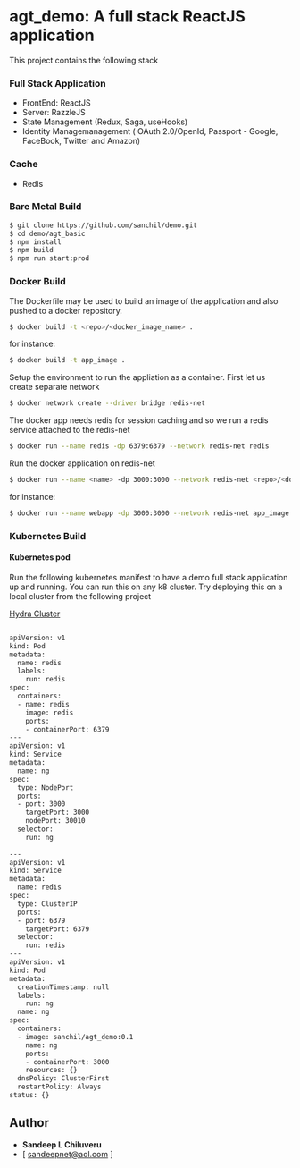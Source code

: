# agt_demo: A full stack ReactJS application

This project contains the following stack

### Full Stack Application
- FrontEnd: ReactJS
- Server: RazzleJS
- State Management (Redux, Saga, useHooks)
- Identity Managemanagement ( OAuth 2.0/OpenId, Passport - Google, FaceBook, Twitter and Amazon)

### Cache
- Redis

### Bare Metal Build
```sh
$ git clone https://github.com/sanchil/demo.git
$ cd demo/agt_basic
$ npm install
$ npm build
$ npm run start:prod
```
### Docker Build

The Dockerfile may be used to build an image of the application and also pushed to a docker repository.

```sh
$ docker build -t <repo>/<docker_image_name> .
```

for instance:

```sh
$ docker build -t app_image .
```
Setup the environment to run the appliation as a container. First let us create separate network


```sh
$ docker network create --driver bridge redis-net
```
The docker app needs redis for session caching and so we run a redis service attached to the redis-net

```sh
$ docker run --name redis -dp 6379:6379 --network redis-net redis
```

Run the docker application on redis-net

```sh
$ docker run --name <name> -dp 3000:3000 --network redis-net <repo>/<docker_image_name>
```
for instance:

```sh
$ docker run --name webapp -dp 3000:3000 --network redis-net app_image
```


### Kubernetes Build


#### Kubernetes pod


Run the following kubernetes manifest to have a demo full stack application up and running. You can run this on any k8 cluster. Try deploying this on a local cluster from the following project

[Hydra Cluster](https://github.com/sanchil/hydra_cluster)

```sh

apiVersion: v1
kind: Pod
metadata:
  name: redis
  labels:
    run: redis
spec:
  containers:
  - name: redis
    image: redis
    ports:
    - containerPort: 6379
---
apiVersion: v1
kind: Service
metadata:
  name: ng
spec:
  type: NodePort
  ports:
  - port: 3000
    targetPort: 3000
    nodePort: 30010
  selector:
    run: ng
 
---
apiVersion: v1
kind: Service
metadata:
  name: redis
spec:
  type: ClusterIP
  ports: 
  - port: 6379
    targetPort: 6379
  selector:
    run: redis
---
apiVersion: v1
kind: Pod
metadata:
  creationTimestamp: null
  labels:
    run: ng
  name: ng
spec:
  containers:
  - image: sanchil/agt_demo:0.1
    name: ng
    ports:
    - containerPort: 3000
    resources: {}
  dnsPolicy: ClusterFirst
  restartPolicy: Always
status: {}

```

## Author

* **Sandeep L Chiluveru** 
* [ sandeepnet@aol.com ]

